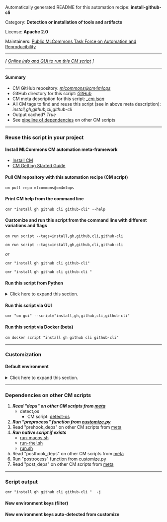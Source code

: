 Automatically generated README for this automation recipe: **install-github-cli**

Category: **Detection or installation of tools and artifacts**

License: **Apache 2.0**

Maintainers: [Public MLCommons Task Force on Automation and Reproducibility](https://github.com/mlcommons/ck/blob/master/docs/taskforce.md)

---
*[ [Online info and GUI to run this CM script](https://access.cknowledge.org/playground/?action=scripts&name=install-github-cli,cd948ec309344bf8) ]*

---
#### Summary

* CM GitHub repository: *[mlcommons@cm4mlops](https://github.com/mlcommons/cm4mlops/tree/dev)*
* GitHub directory for this script: *[GitHub](https://github.com/mlcommons/cm4mlops/tree/dev/script/install-github-cli)*
* CM meta description for this script: *[_cm.json](_cm.json)*
* All CM tags to find and reuse this script (see in above meta description): *install,gh,github,cli,github-cli*
* Output cached? *True*
* See [pipeline of dependencies](#dependencies-on-other-cm-scripts) on other CM scripts


---
### Reuse this script in your project

#### Install MLCommons CM automation meta-framework

* [Install CM](https://access.cknowledge.org/playground/?action=install)
* [CM Getting Started Guide](https://github.com/mlcommons/ck/blob/master/docs/getting-started.md)

#### Pull CM repository with this automation recipe (CM script)

```cm pull repo mlcommons@cm4mlops```

#### Print CM help from the command line

````cmr "install gh github cli github-cli" --help````

#### Customize and run this script from the command line with different variations and flags

`cm run script --tags=install,gh,github,cli,github-cli`

`cm run script --tags=install,gh,github,cli,github-cli `

*or*

`cmr "install gh github cli github-cli"`

`cmr "install gh github cli github-cli " `


#### Run this script from Python

<details>
<summary>Click here to expand this section.</summary>

```python

import cmind

r = cmind.access({'action':'run'
                  'automation':'script',
                  'tags':'install,gh,github,cli,github-cli'
                  'out':'con',
                  ...
                  (other input keys for this script)
                  ...
                 })

if r['return']>0:
    print (r['error'])

```

</details>


#### Run this script via GUI

```cmr "cm gui" --script="install,gh,github,cli,github-cli"```

#### Run this script via Docker (beta)

`cm docker script "install gh github cli github-cli" `

___
### Customization

#### Default environment

<details>
<summary>Click here to expand this section.</summary>

These keys can be updated via `--env.KEY=VALUE` or `env` dictionary in `@input.json` or using script flags.


</details>

___
### Dependencies on other CM scripts


  1. ***Read "deps" on other CM scripts from [meta](https://github.com/mlcommons/cm4mlops/tree/dev/script/install-github-cli/_cm.json)***
     * detect,os
       - CM script: [detect-os](https://github.com/mlcommons/cm4mlops/tree/master/script/detect-os)
  1. ***Run "preprocess" function from [customize.py](https://github.com/mlcommons/cm4mlops/tree/dev/script/install-github-cli/customize.py)***
  1. Read "prehook_deps" on other CM scripts from [meta](https://github.com/mlcommons/cm4mlops/tree/dev/script/install-github-cli/_cm.json)
  1. ***Run native script if exists***
     * [run-macos.sh](https://github.com/mlcommons/cm4mlops/tree/dev/script/install-github-cli/run-macos.sh)
     * [run-rhel.sh](https://github.com/mlcommons/cm4mlops/tree/dev/script/install-github-cli/run-rhel.sh)
     * [run.sh](https://github.com/mlcommons/cm4mlops/tree/dev/script/install-github-cli/run.sh)
  1. Read "posthook_deps" on other CM scripts from [meta](https://github.com/mlcommons/cm4mlops/tree/dev/script/install-github-cli/_cm.json)
  1. Run "postrocess" function from customize.py
  1. Read "post_deps" on other CM scripts from [meta](https://github.com/mlcommons/cm4mlops/tree/dev/script/install-github-cli/_cm.json)

___
### Script output
`cmr "install gh github cli github-cli "  -j`
#### New environment keys (filter)

#### New environment keys auto-detected from customize
